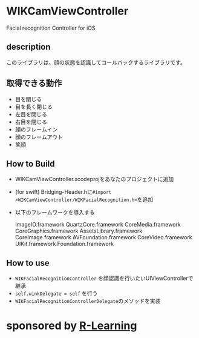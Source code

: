 # WIKCamViewController
Facial recognition Controller for iOS

## description
このライブラリは、顔の状態を認識してコールバックするライブラリです。

## 取得できる動作
* 目を閉じる
* 目を長く閉じる
* 左目を閉じる
* 右目を閉じる
* 顔のフレームイン
* 顔のフレームアウト
* 笑顔

## How to Build
- WIKCamViewController.xcodeprojをあなたのプロジェクトに追加
- (for swift) Bridging-Header.hに`#import <WIKCamViewController/WIKFacialRecognition.h>`を追加
- 以下のフレームワークを導入する

    ImageIO.framework
    QuartzCore.framework
    CoreMedia.framework
    CoreGraphics.framework
    AssetsLibrary.framework
    CoreImage.framework
    AVFoundation.framework
    CoreVideo.framework
    UIKit.framework
    Foundation.framework


## How to use
- `WIKFacialRecognitionController` を顔認識を行いたいUIViewControllerで継承
- `self.winkDelegate = self` を行う
- `WIKFacialRecognitionControllerDelegate`のメソッドを実装

# sponsored by  [R-Learning](http://www.r-learning.co.jp "R-Learning")